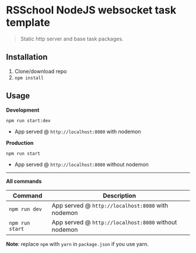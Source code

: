 # RSSchool NodeJS websocket task template
> Static http server and base task packages.

## Installation
1. Clone/download repo
2. `npm install`

## Usage
**Development**

`npm run start:dev`

* App served @ `http://localhost:8080` with nodemon

**Production**

`npm run start`

* App served @ `http://localhost:8080` without nodemon

---

**All commands**

Command | Description
--- | ---
`npm run dev` | App served @ `http://localhost:8080` with nodemon
`npm run start` | App served @ `http://localhost:8080` without nodemon

**Note**: replace `npm` with `yarn` in `package.json` if you use yarn.
